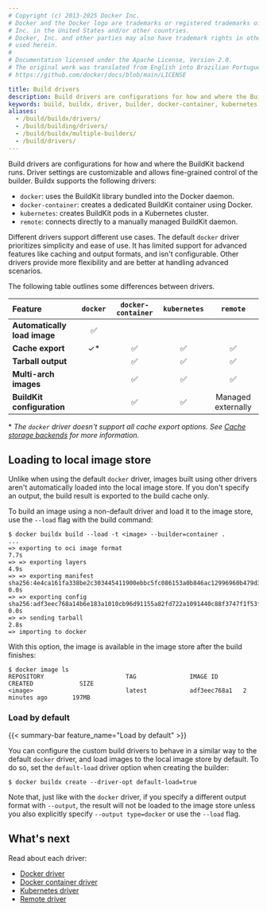 ```yaml
---
# Copyright (c) 2013-2025 Docker Inc.
# Docker and the Docker logo are trademarks or registered trademarks of Docker,
# Inc. in the United States and/or other countries.
# Docker, Inc. and other parties may also have trademark rights in other terms
# used herein.
#
# Documentation licensed under the Apache License, Version 2.0.
# The original work was translated from English into Brazilian Portuguese.
# https://github.com/docker/docs/blob/main/LICENSE

title: Build drivers
description: Build drivers are configurations for how and where the BuildKit backend runs.
keywords: build, buildx, driver, builder, docker-container, kubernetes, remote
aliases:
  - /build/buildx/drivers/
  - /build/building/drivers/
  - /build/buildx/multiple-builders/
  - /build/drivers/
---
```

Build drivers are configurations for how and where the BuildKit backend runs.
Driver settings are customizable and allows fine-grained control of the builder.
Buildx supports the following drivers:

- `docker`: uses the BuildKit library bundled into the Docker daemon.
- `docker-container`: creates a dedicated BuildKit container using Docker.
- `kubernetes`: creates BuildKit pods in a Kubernetes cluster.
- `remote`: connects directly to a manually managed BuildKit daemon.

Different drivers support different use cases. The default `docker` driver
prioritizes simplicity and ease of use. It has limited support for advanced
features like caching and output formats, and isn't configurable. Other drivers
provide more flexibility and are better at handling advanced scenarios.

The following table outlines some differences between drivers.

| Feature                      |  `docker`   | `docker-container` | `kubernetes` |      `remote`      |
| :--------------------------- | :---------: | :----------------: | :----------: | :----------------: |
| **Automatically load image** |     ✅      |                    |              |                    |
| **Cache export**             |     ✓\*     |         ✅         |      ✅      |         ✅         |
| **Tarball output**           |             |         ✅         |      ✅      |         ✅         |
| **Multi-arch images**        |             |         ✅         |      ✅      |         ✅         |
| **BuildKit configuration**   |             |         ✅         |      ✅      | Managed externally |

\* _The `docker` driver doesn't support all cache export options.
See [Cache storage backends](/manuals/build/cache/backends/_index.md) for more information._

## Loading to local image store

Unlike when using the default `docker` driver, images built using other drivers
aren't automatically loaded into the local image store. If you don't specify an
output, the build result is exported to the build cache only.

To build an image using a non-default driver and load it to the image store,
   use the `--load` flag with the build command:

   ```console
   $ docker buildx build --load -t <image> --builder=container .
   ...
   => exporting to oci image format                                                                                                      7.7s
   => => exporting layers                                                                                                                4.9s
   => => exporting manifest sha256:4e4ca161fa338be2c303445411900ebbc5fc086153a0b846ac12996960b479d3                                      0.0s
   => => exporting config sha256:adf3eec768a14b6e183a1010cb96d91155a82fd722a1091440c88f3747f1f53f                                        0.0s
   => => sending tarball                                                                                                                 2.8s
   => importing to docker
   ```

   With this option, the image is available in the image store after the build finishes:

   ```console
   $ docker image ls
   REPOSITORY                       TAG               IMAGE ID       CREATED             SIZE
   <image>                          latest            adf3eec768a1   2 minutes ago       197MB
   ```

### Load by default

{{< summary-bar feature_name="Load by default" >}}

You can configure the custom build drivers to behave in a similar way to the
default `docker` driver, and load images to the local image store by default.
To do so, set the `default-load` driver option when creating the builder:

```console
$ docker buildx create --driver-opt default-load=true
```

Note that, just like with the `docker` driver, if you specify a different
output format with `--output`, the result will not be loaded to the image store
unless you also explicitly specify `--output type=docker` or use the `--load`
flag.

## What's next

Read about each driver:

  - [Docker driver](./docker.md)
  - [Docker container driver](./docker-container.md)
  - [Kubernetes driver](./kubernetes.md)
- [Remote driver](./remote.md)
